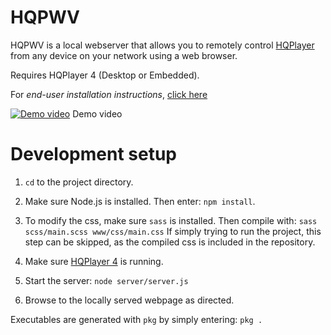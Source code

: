 # HQPWV    
  
HQPWV is a local webserver that allows you to remotely control [HQPlayer](https://www.signalyst.com/consumer.html)  from any device on your network using a web browser.
  
Requires HQPlayer 4 (Desktop or Embedded).

For <em>end-user installation instructions</em>, [click here](https://github.com/zeropointnine/hqpwv/blob/master/readme_enduser.md)  
  
[![Demo video](https://i.vimeocdn.com/video/1226369138?mw=1200&mh=750)](https://vimeo.com/593569610 "Demo video")
Demo video

# Development setup  
  
1. `cd` to the project directory.
  
2. Make sure Node.js is installed. Then enter:
`npm install`. 
  
3. To modify the css, make sure `sass` is installed. Then compile with:
`sass scss/main.scss www/css/main.css`
If simply trying to run the project, this step can be skipped, as the compiled css is included in the repository.
  
4. Make sure [HQPlayer 4](https://www.signalyst.com/consumer.html) is running.

5. Start the server:
`node server/server.js`
  
6. Browse to the locally served webpage as directed.
  
Executables are generated with `pkg` by simply entering:
`pkg .`
